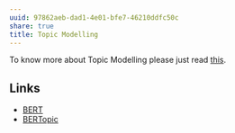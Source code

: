 ```yaml
---
uuid: 97862aeb-dad1-4e01-bfe7-46210ddfc50c
share: true
title: Topic Modelling
---
```

To know more about Topic Modelling please just read [this](https://eli5.gg/Topic%20model).

## Links

* [BERT](/6d64407b-22ff-4b5a-a930-1d5c20edeeec)
* [BERTopic](/undefined)